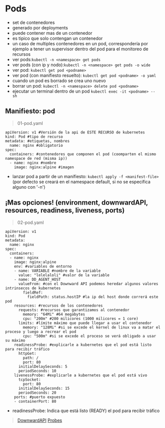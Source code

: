 # Pods
- set de contenedores
- generado por deployments
- puede contener mas de un contenedor
- es tipico que solo contengan un contenedor
- un caso de multiples contenedores en un pod, correspondería por ejemplo a tener un supervisor dentro del pod para el monitoreo de recursos
- ver pods:`kubectl -n <namespace> get pods`
- ver pods (con ip y nodo):`kubectl -n <namespace> get pods -o wide`
- ver pod: `kubectl get pod <podname>`
- ver pod (con manifiesto resuelto): `kubectl get pod <podname> -o yaml`
- cuando un pod es borrado se crea uno nuevo
- borrar un pod: `kubectl -n <namespace> delete pod <podname>`
- ejecutar un terminal dentro de un pod `kubectl exec -it <podname> -- sh`
## Manifiesto: pod
> 01-pod.yaml
~~~
apiVersion: v1 #Versión de la api de ESTE RECURSO de kubernetes
kind: Pod #tipo de recurso
metadata: #etiquetas, nombres
  name: nginx #obligatorio
spec:
  containers: #contenedores que componen el pod (coomparten el mismo namespace de red (misma ip))
  - name: nginx #nombre
    image: nginx:alpine #imagen
~~~
- lanzar pod a partir de un manifiesto: `kubectl apply -f <manifest-file>` (por defecto se creará en el namespace default, si no se especifica alguno con '-n')
## ¡Mas opciones! (environment, downwardAPI, resources, readiness, liveness, ports)
> 02-pod.yaml
~~~
apiVersion: v1
kind: Pod
metadata:
  name: nginx
spec:
  containers:
  - name: nginx
    image: nginx:alpine
    env: #variables de entorno
    - name: VARIABLE #nombre de la variable
      value: "lelelaloli" #valor de la variable
    - name: DD_AGENT_HOST
      valueFrom: #con el Downward API podemos heredar algunos valores intrinsecos de kubernetes
        fieldRef:
          fieldPath: status.hostIP #la ip del host donde correrá este pod
    resources: #recursos de los contenedores
      requests: #recursos que garantizamos al contenedor
        memory: "64Mi" #64 megabytes
        cpu: "200m" #200 milicores (1000 milicores = 1 core)
      limits: #límite máximo que puede llegar a usar el contenedor
        memory: "128Mi" #si se excede el kernel de linux va a matar el proceso y luego a recrear el pod
        cpu: "500m" #si se excede el proceso se verá obligado a usar su máximo
    readinessProbe: #explicarle a kubernetes que el pod está listo para recibir tráfico
      httpGet:
        path: /
        port: 80
      initialDelaySeconds: 5
      periodSeconds: 10
    livenessProbe: #explicarle a kubernetes que el pod está vivo
      tcpSocket:
        port: 80
      initialDelaySeconds: 15
      periodSeconds: 20
    ports: #puerto expuesto
    - containerPort: 80
~~~
- readinessProbe: Indica que está listo (READY) el pod para recibir tráfico
> [DownwardAPI](https://kubernetes.io/docs/tasks/inject-data-application/downward-api-volume-expose-pod-information/)
> [Probes](https://kubernetes.io/docs/tasks/configure-pod-container/configure-liveness-readiness-startup-probes/)